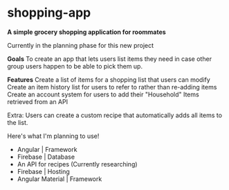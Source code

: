 # shopping-app
**A simple grocery shopping application for roommates**

Currently in the planning phase for this new project

**Goals**
To create an app that lets users list items they need in case other group users happen to be able to pick them up.

**Features**
Create a list of items for a shopping list that users can modify
Create an item history list for users to refer to rather than re-adding items
Create an account system for users to add their "Household"
Items retrieved from an API

Extra:
Users can create a custom recipe that automatically adds all items to the list.


Here's what I'm planning to use!

* Angular | Framework
* Firebase | Database
* An API for recipes (Currently researching)
* Firebase |  Hosting
* Angular Material | Framework
